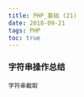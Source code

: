 ```yaml
---
title: PHP_基础 (21)
date: 2018-09-21
tags: PHP 
toc: true
---
```


### 字符串操作总结
    字符串截取

<!-- more -->


